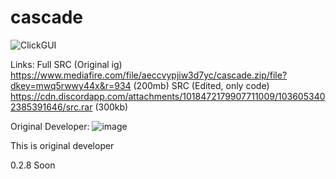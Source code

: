 # cascade

![ClickGUI](https://media.discordapp.net/attachments/1018472179907711009/1036260000756146266/2022-10-15_17.29.59.png?width=1066&height=599)

Links:
Full SRC (Original ig) https://www.mediafire.com/file/aeccvypjiw3d7yc/cascade.zip/file?dkey=mwq5rwwy44x&r=934  (200mb)
SRC (Edited, only code) https://cdn.discordapp.com/attachments/1018472179907711009/1036053402385391646/src.rar  (300kb)

Original Developer:
![image](https://user-images.githubusercontent.com/46028187/198882278-75186014-1165-490f-9203-c3c180761af7.png)

This is original developer

0.2.8 Soon
